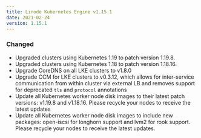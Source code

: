 ```yaml
---
title: Linode Kubernetes Engine v1.15.1
date: 2021-02-24
version: 1.15.1
---
```


### Changed

- Upgraded clusters using Kubernetes 1.19 to patch version 1.19.8.
- Upgraded clusters using Kubernetes 1.18 to patch version 1.18.16.
- Upgrade CoreDNS on all LKE clusters to v1.8.0
- Upgrade CCM for LKE clusters to v0.3.12, which allows for inter-service communication from within cluster via external LB and removes support for deprecated `tls` and `protocol` annotations
- Update all Kubernetes worker node disk images to their latest patch versions: v1.19.8 and v1.18.16. Please recycle your nodes to receive the latest updates
- Update all Kubernetes worker node disk images to include new packages: open-iscsi for longhorn support and lvm2 for rook support. Please recycle your nodes to receive the latest updates.
